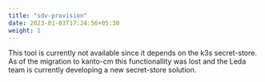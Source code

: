 ```yaml
---
title: "sdv-provision"
date: 2023-01-03T17:24:56+05:30
weight: 1
---
```


This tool is currently not available since it depends on the k3s secret-store. As of the migration
to kanto-cm this functionallity was lost and the Leda team is currently developing a new secret-store solution.
